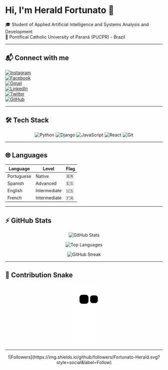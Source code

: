 # Hi, I'm Herald Fortunato 👋

🎓 Student of Applied Artificial Intelligence and Systems Analysis and Development  
📍 Pontifical Catholic University of Paraná (PUCPR) - Brazil

---

## 📬 Connect with me

[![Instagram](https://img.shields.io/badge/Instagram-%23E4405F?style=for-the-badge&logo=instagram&logoColor=white)](https://www.instagram.com/herald.fortunato/)  
[![Facebook](https://img.shields.io/badge/Facebook-1877F2?style=for-the-badge&logo=facebook&logoColor=white)](https://www.facebook.com/herald.fortunato.12/)  
[![Gmail](https://img.shields.io/badge/Gmail-D14836?style=for-the-badge&logo=gmail&logoColor=white)](mailto:heraldfortunato1@gmail.com)  
[![LinkedIn](https://img.shields.io/badge/LinkedIn-0077B5?style=for-the-badge&logo=linkedin&logoColor=white)](https://www.linkedin.com/in/herald-fortunato-sebasti%C3%A3o-677429218/)  
[![Twitter](https://img.shields.io/badge/Twitter-1DA1F2?style=for-the-badge&logo=twitter&logoColor=white)](https://twitter.com/FortunatoHerald)  
[![GitHub](https://img.shields.io/badge/GitHub-100000?style=for-the-badge&logo=github&logoColor=white)](https://github.com/Fortunato-Herald)

---

## 🛠️ Tech Stack

<p align="center">
  <img alt="Python" src="https://img.shields.io/badge/Python-3776AB?style=for-the-badge&logo=python&logoColor=white" />
  <img alt="Django" src="https://img.shields.io/badge/Django-092E20?style=for-the-badge&logo=django&logoColor=white" />
  <img alt="JavaScript" src="https://img.shields.io/badge/JavaScript-F7DF1E?style=for-the-badge&logo=javascript&logoColor=black" />
  <img alt="React" src="https://img.shields.io/badge/React-20232A?style=for-the-badge&logo=react&logoColor=61DAFB" />
  <img alt="Git" src="https://img.shields.io/badge/Git-F05032?style=for-the-badge&logo=git&logoColor=white" />
</p>

---

## 🌐 Languages

| Language   | Level       | Flag |
|------------|-------------|------|
| Portuguese | Native      | 🇧🇷   |
| Spanish    | Advanced    | 🇪🇸   |
| English    | Intermediate| 🇺🇸   |
| French     | Intermediate| 🇫🇷   |

---

## ⚡ GitHub Stats

<p align="center">
  <img alt="GitHub Stats" src="https://github-readme-stats.vercel.app/api?username=Fortunato-Herald&show_icons=true&theme=tokyonight" />
</p>

<p align="center">
  <img alt="Top Languages" src="https://github-readme-stats.vercel.app/api/top-langs/?username=Fortunato-Herald&layout=compact&langs_count=8&theme=tokyonight" />
</p>

<p align="center">
  <img alt="GitHub Streak" src="https://github-readme-streak-stats.herokuapp.com/?user=Fortunato-Herald&theme=tokyonight" />
</p>

---

## 🧩 Contribution Snake

<p align="center">
  <img alt="GitHub Contribution Snake" src="https://github.com/Fortunato-Herald/Fortunato-Herald/blob/output/github-contribution-grid-snake.svg" />
</p>

---

<p align="center">
  ![Followers](https://img.shields.io/github/followers/Fortunato-Herald.svg?style=social&label=Follow)
</p>

